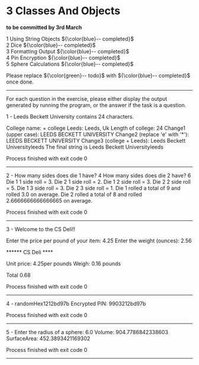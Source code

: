 # 3 Classes And Objects

**to be committed by 3rd March**

1 Using String Objects   ${\color{blue}-- completed}$\
2 Dice               ${\color{blue}-- completed}$\
3 Formatting Output   ${\color{blue}-- completed}$\
4 Pin Encryption  ${\color{blue}-- completed}$\
5 Sphere Calculations ${\color{blue}-- completed}$

Please replace ${\color{green}-- todo}$ with ${\color{blue}-- completed}$ once done.

---

For each question in the exercise, please either display the output generated by running the program, or the answer if the task is a question.

1 - Leeds Beckett University contains 24 characters.

College name: + college
Leeds: Leeds, Uk
Length of college: 24
Change1 (upper case): LEEDS BECKETT UNIVERSITY
Change2 (replace 'e' with '*'): LEEDS BECKETT UNIVERSITY
Change3 (college +    Leeds): Leeds Beckett Universityleeds
The final string is Leeds Beckett Universityleeds

Process finished with exit code 0

---

2 - How many sides does die 1 have? 4
How many sides does die 2 have? 6
Die 1 1 side roll = 3.
Die 2 1 side roll = 2.
Die 1 2 side roll = 3.
Die 2 2 side roll = 5.
Die 1 3 side roll = 3.
Die 2 3 side roll = 1.
Die 1 rolled a total of 9 and rolled 3.0 on average.
Die 2 rolled a total of 8 and rolled 2.6666666666666665 on average.

Process finished with exit code 0

---

3 - Welcome to the CS Deli!!

Enter the price per pound of your item: 4.25
Enter the weight (ounces): 2.56

******    CS Deli    ****

Unit price: 4.25per pounds
Weigh: 0.16 pounds

Total 0.68

Process finished with exit code 0

---

4 - randomHex1212bd97b
Encrypted PIN: 9903212bd97b

Process finished with exit code 0

---

5 - Enter the radius of a sphere:  6.0
Volume: 904.7786842338603
SurfaceArea: 452.3893421169302

Process finished with exit code 0

---



